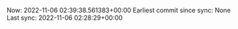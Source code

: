 Now: 2022-11-06 02:39:38.561383+00:00 Earliest commit since sync: None Last sync: 2022-11-06 02:28:29+00:00
